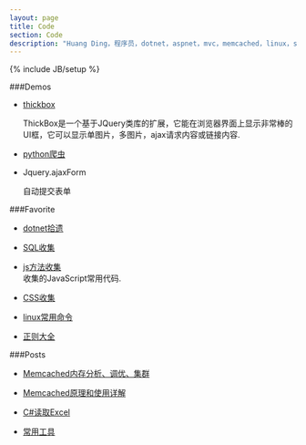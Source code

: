 ```yaml
---
layout: page
title: Code
section: Code
description: "Huang Ding，程序员，dotnet，aspnet，mvc，memcached，linux，sql"
---
```

{% include JB/setup %}

###Demos
-   [thickbox](/code/thickbox-use.html)  
	
    ThickBox是一个基于JQuery类库的扩展，它能在浏览器界面上显示非常棒的UI框，它可以显示单图片，多图片，ajax请求内容或链接内容.

-	[python爬虫](/code/python-crawl-pages.html)

-	Jquery.ajaxForm  
    
    自动提交表单

###Favorite
-   [dotnet拾遗](/code/dotnet.html)

-   [SQL收集](/code/sql-collection.html)

-   [js方法收集](/code/js-method-collection.html)  
    收集的JavaScript常用代码.

-   [CSS收集](/code/css-collection.html)

-   [linux常用命令](/code/linux-command.html)

-   [正则大全](/code/preg.html)

###Posts
-   [Memcached内存分析、调优、集群](/code/memcached-memory-analysis-tuning-clustering.html)

-	[Memcached原理和使用详解](/code/memcached-principle-and-use-detailed.html)

-	[C#读取Excel](/code/csharp-office.html)

-	[常用工具](/code/tools.html)